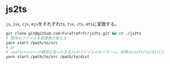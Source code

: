 # js2ts
`js`, `jsx`, `cjs`, `mjs`をそれぞれ`ts`, `tsx`, `cts`, `mts`に変換する。

```bash
git clone git@github.com:Furafrafrfr/js2ts.git && cd ./js2ts
# 既存のファイルを直接書き換える
yarn start /path/to/src 
# or
# /path/to/srcの構造を保ったままjsのファイルのみリネーム。結果は/path/to/distに出力
yarn start /path/to/src /path/to/dist
```


